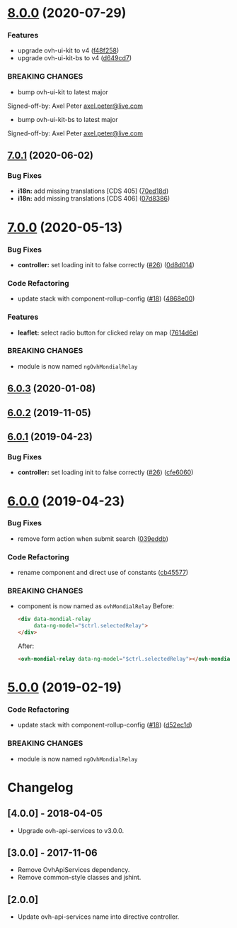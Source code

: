 # [8.0.0](https://github.com/ovh/manager/compare/@ovh-ux/ng-ovh-mondial-relay@7.0.1...@ovh-ux/ng-ovh-mondial-relay@8.0.0) (2020-07-29)


### Features

* upgrade ovh-ui-kit to v4 ([f48f258](https://github.com/ovh/manager/commit/f48f2587c367b06939c452428c5783c2fb1c1b8d))
* upgrade ovh-ui-kit-bs to v4 ([d649cd7](https://github.com/ovh/manager/commit/d649cd7d566ac39d172b2e36625fde83bd99c9f5))


### BREAKING CHANGES

* bump ovh-ui-kit to latest major

Signed-off-by: Axel Peter <axel.peter@live.com>
* bump ovh-ui-kit-bs to latest major

Signed-off-by: Axel Peter <axel.peter@live.com>



## [7.0.1](https://github.com/ovh/manager/compare/@ovh-ux/ng-ovh-mondial-relay@7.0.0...@ovh-ux/ng-ovh-mondial-relay@7.0.1) (2020-06-02)


### Bug Fixes

* **i18n:** add missing translations [CDS 405] ([70ed18d](https://github.com/ovh/manager/commit/70ed18d223a1e23f8f792a235e51bdfb27cd95e3))
* **i18n:** add missing translations [CDS 406] ([07d8386](https://github.com/ovh/manager/commit/07d8386a3b64403d4c838db7b57731837c9f82a1))



# [7.0.0](https://github.com/ovh/manager/compare/@ovh-ux/ng-ovh-mondial-relay@6.0.3...@ovh-ux/ng-ovh-mondial-relay@7.0.0) (2020-05-13)


### Bug Fixes

* **controller:** set loading init to false correctly ([#26](https://github.com/ovh/manager/issues/26)) ([0d8d014](https://github.com/ovh/manager/commit/0d8d0145b71cbc9dfbed9eb96895f235ba0082a1))


### Code Refactoring

* update stack with component-rollup-config ([#18](https://github.com/ovh/manager/issues/18)) ([4868e00](https://github.com/ovh/manager/commit/4868e00efacdd38f729bd3d58b1a92a35378de4d))


### Features

* **leaflet:** select radio button for clicked relay on map ([7614d6e](https://github.com/ovh/manager/commit/7614d6ece616d8af410353116878e02430fa0ed0))


### BREAKING CHANGES

* module is now named `ngOvhMondialRelay`



## [6.0.3](https://github.com/ovh-ux/ng-ovh-mondial-relay/compare/v6.0.2...v6.0.3) (2020-01-08)



## [6.0.2](https://github.com/ovh-ux/ng-ovh-mondial-relay/compare/v6.0.1...v6.0.2) (2019-11-05)



## [6.0.1](https://github.com/ovh-ux/ng-ovh-mondial-relay/compare/v6.0.0...v6.0.1) (2019-04-23)


### Bug Fixes

* **controller:** set loading init to false correctly ([#26](https://github.com/ovh-ux/ng-ovh-mondial-relay/issues/26)) ([cfe6060](https://github.com/ovh-ux/ng-ovh-mondial-relay/commit/cfe6060))



# [6.0.0](https://github.com/ovh-ux/ng-ovh-mondial-relay/compare/v5.0.0...v6.0.0) (2019-04-23)


### Bug Fixes

* remove form action when submit search ([039eddb](https://github.com/ovh-ux/ng-ovh-mondial-relay/commit/039eddb))


### Code Refactoring

* rename component and direct use of constants ([cb45577](https://github.com/ovh-ux/ng-ovh-mondial-relay/commit/cb45577))


### BREAKING CHANGES

* component is now named as `ovhMondialRelay`
  Before:

  ```html
  <div data-mondial-relay
       data-ng-model="$ctrl.selectedRelay">
  </div>
  ```

  After:

  ```html
  <ovh-mondial-relay data-ng-model="$ctrl.selectedRelay"></ovh-mondial-relay>
  ```



# [5.0.0](https://github.com/ovh-ux/ng-ovh-mondial-relay/compare/v4.1.1...v5.0.0) (2019-02-19)


### Code Refactoring

* update stack with component-rollup-config ([#18](https://github.com/ovh-ux/ng-ovh-mondial-relay/issues/18)) ([d52ec1d](https://github.com/ovh-ux/ng-ovh-mondial-relay/commit/d52ec1d))


### BREAKING CHANGES

* module is now named `ngOvhMondialRelay`



# Changelog

## [4.0.0] - 2018-04-05

- Upgrade ovh-api-services to v3.0.0.

## [3.0.0] - 2017-11-06

- Remove OvhApiServices dependency.
- Remove common-style classes and jshint.

## [2.0.0]

- Update ovh-api-services name into directive controller.
